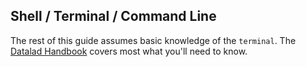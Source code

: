 ## Shell / Terminal / Command Line

The rest of this guide assumes basic knowledge of the `terminal`.
The [Datalad Handbook](https://handbook.datalad.org/en/latest/intro/howto.html) covers most what you'll need to know.
